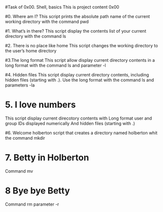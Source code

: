 #Task of 0x00. Shell, basics
This is project content 0x00

#0. Where am I?
This script prints the absolute path name of the current working directory with the command pwd

#1. What’s in there?
This script display the contents list of your current directory with the command ls

#2. There is no place like home
This script  changes the working directory to the user’s home directory

#3.The long format
This script allow display current directory contents in a long format with the command ls and parameter -l

#4. Hidden files
This script display current directory contents, including hidden files (starting with .). Use the long format with the command ls and parameters -la

# 5. I love numbers
This script display current direcotory contents with
Long format
user and group IDs displayed numerically
And hidden files (starting with .)

#6. Welcome holberton
script that creates a directory named holberton whit the command mkdir

# 7. Betty in Holberton
Command mv

# 8 Bye bye Betty
Command rm parameter -r